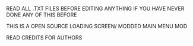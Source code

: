 READ ALL .TXT FILES BEFORE EDITING ANYTHING IF YOU HAVE NEVER DONE ANY OF THIS BEFORE

THIS IS A OPEN SOURCE LOADING SCREEN/ MODDED MAIN MENU MOD

READ CREDITS FOR AUTHORS
